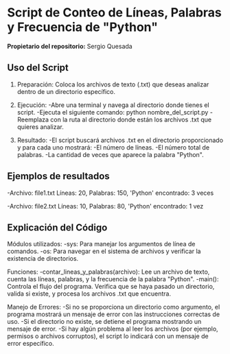 # Script de Conteo de Líneas, Palabras y Frecuencia de "Python"

**Propietario del repositorio:** Sergio Quesada

## Uso del Script

1. Preparación:
Coloca los archivos de texto (.txt) que deseas analizar dentro de un directorio específico.

2. Ejecución:
-Abre una terminal y navega al directorio donde tienes el script.
-Ejecuta el siguiente comando:
python nombre_del_script.py <directorio>
-Reemplaza <directorio> con la ruta al directorio donde están los archivos .txt que quieres analizar.

3. Resultado:
-El script buscará archivos .txt en el directorio proporcionado y para cada uno mostrará:
-El número de líneas.
-El número total de palabras.
-La cantidad de veces que aparece la palabra "Python".

## Ejemplos de resultados
-Archivo: file1.txt
Líneas: 20, Palabras: 150, 'Python' encontrado: 3 veces

-Archivo: file2.txt
Líneas: 10, Palabras: 80, 'Python' encontrado: 1 vez

## Explicación del Código
Módulos utilizados:
-sys: Para manejar los argumentos de línea de comandos.
-os: Para navegar en el sistema de archivos y verificar la existencia de directorios.

Funciones:
-contar_lineas_y_palabras(archivo): Lee un archivo de texto, cuenta las líneas, palabras, y la frecuencia de la palabra "Python".
-main(): Controla el flujo del programa. Verifica que se haya pasado un directorio, valida si existe, y procesa los archivos .txt que encuentra.

Manejo de Errores:
-Si no se proporciona un directorio como argumento, el programa mostrará un mensaje de error con las instrucciones correctas de uso.
-Si el directorio no existe, se detiene el programa mostrando un mensaje de error.
-Si hay algún problema al leer los archivos (por ejemplo, permisos o archivos corruptos), el script lo indicará con un mensaje de error específico.